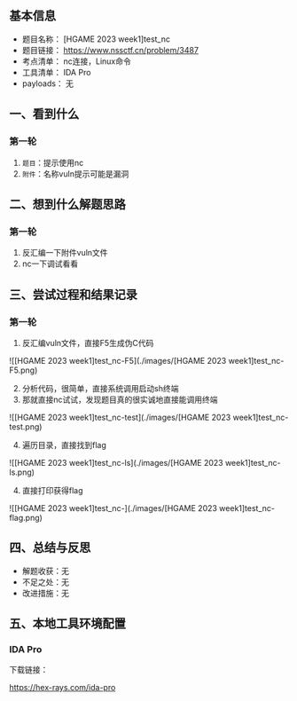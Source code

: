 ## 基本信息

- 题目名称： [HGAME 2023 week1]test_nc
- 题目链接： https://www.nssctf.cn/problem/3487
- 考点清单： nc连接，Linux命令
- 工具清单： IDA Pro
- payloads： 无

## 一、看到什么

### 第一轮

1. `题目`：提示使用nc
2. `附件`：名称vuln提示可能是漏洞

## 二、想到什么解题思路

### 第一轮

1. 反汇编一下附件vuln文件
2. nc一下调试看看

## 三、尝试过程和结果记录

### 第一轮

1. 反汇编vuln文件，直接F5生成伪C代码

![\[HGAME 2023 week1]test_nc-F5](./images/[HGAME 2023 week1]test_nc-F5.png)

2. 分析代码，很简单，直接系统调用启动sh终端
3. 那就直接nc试试，发现题目真的很实诚地直接能调用终端

![\[HGAME 2023 week1]test_nc-test](./images/[HGAME 2023 week1]test_nc-test.png)

4. 遍历目录，直接找到flag

![\[HGAME 2023 week1]test_nc-ls](./images/[HGAME 2023 week1]test_nc-ls.png)

4. 直接打印获得flag

![\[HGAME 2023 week1]test_nc-](./images/[HGAME 2023 week1]test_nc-flag.png)

## 四、总结与反思

- 解题收获：无
- 不足之处：无
- 改进措施：无

## 五、本地工具环境配置

### IDA Pro

下载链接：

https://hex-rays.com/ida-pro


